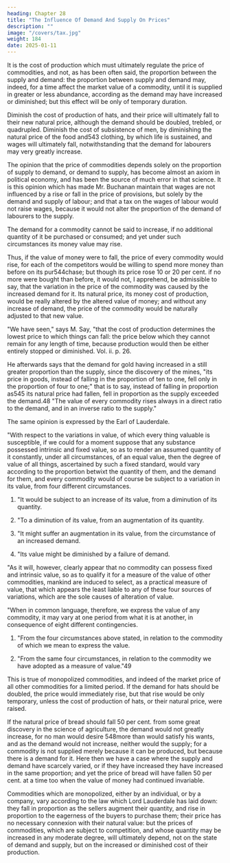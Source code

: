 ```yaml
---
heading: Chapter 28
title: "The Influence Of Demand And Supply On Prices"
description: ""
image: "/covers/tax.jpg"
weight: 184
date: 2025-01-11
---
```




It is the cost of production which must ultimately regulate the price of commodities, and not, as has been often said, the proportion between the supply and demand: the proportion between supply and demand may, indeed, for a time affect the market value of a commodity, until it is supplied in greater or less abundance, according as the demand may have increased or diminished; but this effect will be only of temporary duration.

Diminish the cost of production of hats, and their price will ultimately fall to their new natural price, although the demand should be doubled, trebled, or quadrupled. Diminish the cost of subsistence of men, by diminishing the natural price of the food and543 clothing, by which life is sustained, and wages will ultimately fall, notwithstanding that the demand for labourers may very greatly increase.

The opinion that the price of commodities depends solely on the proportion of supply to demand, or demand to supply, has become almost an axiom in political economy, and has been the source of much error in that science. It is this opinion which has made Mr. Buchanan maintain that wages are not influenced by a rise or fall in the price of provisions, but solely by the demand and supply of labour; and that a tax on the wages of labour would not raise wages, because it would not alter the proportion of the demand of labourers to the supply.

The demand for a commodity cannot be said to increase, if no additional quantity of it be purchased or consumed; and yet under such circumstances its money value may rise. 

Thus, if the value of money were to fall, the price of every commodity would rise, for each of the competitors would be willing to spend more money than before on its pur544chase; but though its price rose 10 or 20 per cent. if no more were bought than before, it would not, I apprehend, be admissible to say, that the variation in the price of the commodity was caused by the increased demand for it. Its natural price, its money cost of production, would be really altered by the altered value of money; and without any increase of demand, the price of the commodity would be naturally adjusted to that new value.

"We have seen," says M. Say, "that the cost of production determines the lowest price to which things can fall: the price below which they cannot remain for any length of time, because production would then be either entirely stopped or diminished. Vol. ii. p. 26.

He afterwards says that the demand for gold having increased in a still greater proportion than the supply, since the discovery of the mines, "its price in goods, instead of falling in the proportion of ten to one, fell only in the proportion of four to one;" that is to say, instead of falling in proportion as545 its natural price had fallen, fell in proportion as the supply exceeded the demand.48 "The value of every commodity rises always in a direct ratio to the demand, and in an inverse ratio to the supply."

The same opinion is expressed by the Earl of Lauderdale.

"With respect to the variations in value, of which every thing valuable is susceptible, if we could for a moment suppose that any substance possessed intrinsic and fixed value, so as to render an assumed quantity of it constantly, under all circumstances, of an equal value, then the degree of value of all things, ascertained by such a fixed standard, would vary according to the proportion betwixt the quantity of them, and the demand for them, and every commodity would of course be subject to a variation in its value, from four different circumstances.

1. "It would be subject to an increase of its value, from a diminution of its quantity.

2. "To a diminution of its value, from an augmentation of its quantity.

3. "It might suffer an augmentation in its value, from the circumstance of an increased demand.

4. "Its value might be diminished by a failure of demand.

"As it will, however, clearly appear that no commodity can possess fixed and intrinsic value, so as to qualify it for a measure of the value of other commodities, mankind are induced to select, as a practical measure of value, that which appears the least liable to any of these four sources of variations, which are the sole causes of alteration of value.

"When in common language, therefore, we express the value of any commodity, it may vary at one period from what it is at another, in consequence of eight different contingencies.

1. "From the four circumstances above stated, in relation to the commodity of which we mean to express the value.

2. "From the same four circumstances, in relation to the commodity we have adopted as a measure of value."49

This is true of monopolized commodities, and indeed of the market price of all other commodities for a limited period. If the demand for hats should be doubled, the price would immediately rise, but that rise would be only temporary, unless the cost of production of hats, or their natural price, were raised. 

If the natural price of bread should fall 50 per cent. from some great discovery in the science of agriculture, the demand would not greatly increase, for no man would desire 548more than would satisfy his wants, and as the demand would not increase, neither would the supply; for a commodity is not supplied merely because it can be produced, but because there is a demand for it. Here then we have a case where the supply and demand have scarcely varied, or if they have increased they have increased in the same proportion; and yet the price of bread will have fallen 50 per cent. at a time too when the value of money had continued invariable.

Commodities which are monopolized, either by an individual, or by a company, vary according to the law which Lord Lauderdale has laid down: they fall in proportion as the sellers augment their quantity, and rise in proportion to the eagerness of the buyers to purchase them; their price has no necessary connexion with their natural value: but the prices of commodities, which are subject to competition, and whose quantity may be increased in any moderate degree, will ultimately depend, not on the state of demand and supply, but on the increased or diminished cost of their production.



